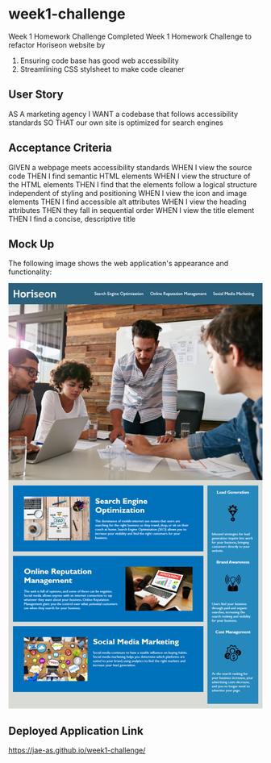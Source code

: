 # week1-challenge
Week 1 Homework Challenge
Completed Week 1 Homework Challenge to refactor Horiseon website by
1. Ensuring code base has good web accessibility
2. Streamlining CSS stylsheet to make code cleaner

## User Story
AS A marketing agency
I WANT a codebase that follows accessibility standards
SO THAT our own site is optimized for search engines

## Acceptance Criteria
GIVEN a webpage meets accessibility standards
WHEN I view the source code
THEN I find semantic HTML elements
WHEN I view the structure of the HTML elements
THEN I find that the elements follow a logical structure independent of styling and positioning
WHEN I view the icon and image elements
THEN I find accessible alt attributes
WHEN I view the heading attributes
THEN they fall in sequential order
WHEN I view the title element
THEN I find a concise, descriptive title

## Mock Up
The following image shows the web application's appearance and functionality:

![Image of Horiseon Webpage](./assets/images/01-html-css-git-homework-demo.png)

## Deployed Application Link
https://jae-as.github.io/week1-challenge/